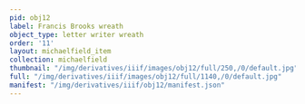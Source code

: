 ```yaml
---
pid: obj12
label: Francis Brooks wreath
object_type: letter writer wreath
order: '11'
layout: michaelfield_item
collection: michaelfield
thumbnail: "/img/derivatives/iiif/images/obj12/full/250,/0/default.jpg"
full: "/img/derivatives/iiif/images/obj12/full/1140,/0/default.jpg"
manifest: "/img/derivatives/iiif/obj12/manifest.json"
---
```

